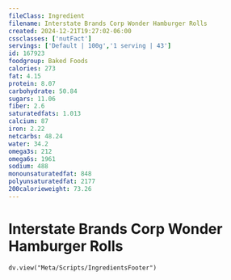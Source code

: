 ```yaml
---
fileClass: Ingredient
filename: Interstate Brands Corp Wonder Hamburger Rolls
created: 2024-12-21T19:27:02-06:00
cssclasses: ['nutFact']
servings: ['Default | 100g','1 serving | 43']
id: 167923
foodgroup: Baked Foods
calories: 273
fat: 4.15
protein: 8.07
carbohydrate: 50.84
sugars: 11.06
fiber: 2.6
saturatedfats: 1.013
calcium: 87
iron: 2.22
netcarbs: 48.24
water: 34.2
omega3s: 212
omega6s: 1961
sodium: 488
monounsaturatedfat: 848
polyunsaturatedfat: 2177
200calorieweight: 73.26
---
```


# Interstate Brands Corp Wonder Hamburger Rolls

```dataviewjs
dv.view("Meta/Scripts/IngredientsFooter")
```